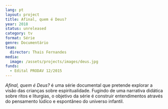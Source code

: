 ```yaml
---
lang: pt
layout: project
title: Afinal, quem é Deus?
year: 2018
status: unreleased
category: tv
format: Série
genre: Documentário
team:
  director: Thais Fernandes
media:
  image: /assets/projects/images/deus.jpg
funds:
  - Edital PRODAV 12/2015
---
```


_Afinal, quem é Deus?_ é uma série documental que pretende explorar a visão das crianças sobre espiritualidade. Fugindo de uma narrativa didática sobre ritos e liturgias, o objetivo da série é construir entendimentos através do pensamento lúdico e espontâneo do universo infantil.
